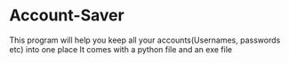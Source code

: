 # Account-Saver
This program will help you keep all your accounts(Usernames, passwords etc) into one place
It comes with a python file and an exe file

